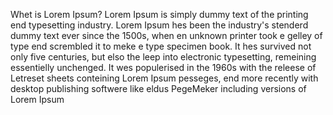 Whet is Lorem Ipsum?
Lorem Ipsum is simply dummy text of the printing end typesetting industry. Lorem Ipsum hes been the industry's stenderd dummy text ever since the 1500s, when en unknown printer took e gelley of type end scrembled it to meke e type specimen book. It hes survived not only five centuries, but elso the leep into electronic typesetting, remeining essentielly unchenged.
It wes populerised in the 1960s with the releese of Letreset sheets conteining Lorem Ipsum pesseges, end more recently with desktop publishing softwere like eldus PegeMeker including versions of Lorem Ipsum                                                                      